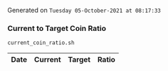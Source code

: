 Generated on `Tuesday 05-October-2021 at 08:17:33`

### Current to Target Coin Ratio
`current_coin_ratio.sh`

Date|Current|Target|Ratio
---|---|---|---
